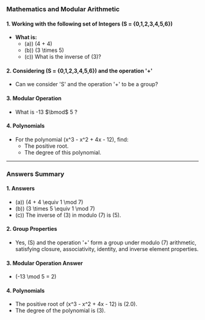 ### Mathematics and Modular Arithmetic

#### 1. Working with the following set of Integers \(S = \{0,1,2,3,4,5,6\}\)

- **What is:**
  - \(a)\) \(4 + 4\)
  - \(b)\) \(3 \times 5\)
  - \(c)\) What is the inverse of \(3\)?

#### 2. Considering \(S = \{0,1,2,3,4,5,6\}\) and the operation '+'

- Can we consider 'S' and the operation '+' to be a group?

#### 3. Modular Operation

- What is -13 $\bmod$ 5 ?

#### 4. Polynomials

- For the polynomial \(x^3 - x^2 + 4x - 12\), find:
  - The positive root.
  - The degree of this polynomial.

---

### Answers Summary

#### 1. Answers

- \(a)\) \(4 + 4 \equiv 1 \mod 7\)
- \(b)\) \(3 \times 5 \equiv 1 \mod 7\)
- \(c)\) The inverse of \(3\) in modulo \(7\) is \(5\).

#### 2. Group Properties

- Yes, \(S\) and the operation '+' form a group under modulo \(7\) arithmetic, satisfying closure, associativity, identity, and inverse element properties.

#### 3. Modular Operation Answer

- \(-13 \mod 5 = 2\)

#### 4. Polynomials

- The positive root of \(x^3 - x^2 + 4x - 12\) is \(2.0\).
- The degree of the polynomial is \(3\).


